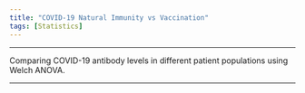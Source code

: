 ```yaml
---
title: "COVID-19 Natural Immunity vs Vaccination"
tags: [Statistics]
---
```


***

Comparing COVID-19 antibody levels in different patient populations using Welch ANOVA.

***